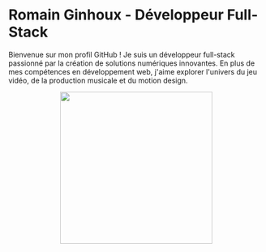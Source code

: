 # Romain Ginhoux - Développeur Full-Stack

Bienvenue sur mon profil GitHub ! Je suis un développeur full-stack passionné par la création de solutions numériques innovantes. En plus de mes compétences en développement web, j'aime explorer l'univers du jeu vidéo, de la production musicale et du motion design.

<p align="center">
  <img src="./20250325_2144_Loop Video_loop_01jq7gsykaejr8az73hthmx5rn.gif" width="300"/>
</p>

<!--
**Peti6inge/Peti6inge** is a ✨ _special_ ✨ repository because its `README.md` (this file) appears on your GitHub profile.

Here are some ideas to get you started:

- 🔭 I’m currently working on ...
- 🌱 I’m currently learning ...
- 👯 I’m looking to collaborate on ...
- 🤔 I’m looking for help with ...
- 💬 Ask me about ...
- 📫 How to reach me: ...
- 😄 Pronouns: ...
- ⚡ Fun fact: ...
-->
